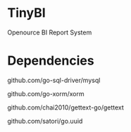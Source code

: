 # TinyBI
Openource BI Report System

# Dependencies
github.com/go-sql-driver/mysql

github.com/go-xorm/xorm

github.com/chai2010/gettext-go/gettext

github.com/satori/go.uuid